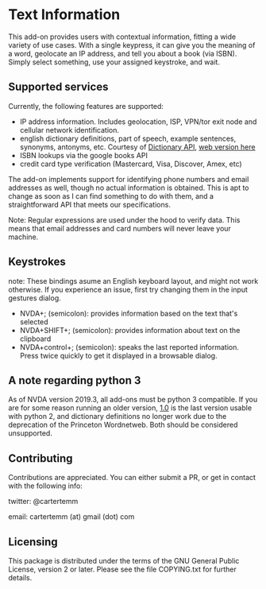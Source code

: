 # Text Information

This add-on provides users with contextual information, fitting a wide variety of use cases.
With a single keypress, it can give you the meaning of a word, geolocate an IP address, and tell you about a book (via ISBN). Simply select something, use your assigned keystroke, and wait.

## Supported services

Currently, the following features are supported:

* IP address information. Includes geolocation, ISP, VPN/tor exit node and cellular network identification.
* english dictionary definitions, part of speech, example sentences, synonyms, antonyms, etc. Courtesy of [Dictionary API](https://github.com/cartertemm/dictionary-api), [web version here](https://dictionary.ctemm.me/)
* ISBN lookups via the google books API
* credit card type verification (Mastercard, Visa, Discover, Amex, etc)

The add-on implements support for identifying phone numbers and email addresses as well, though no actual information is obtained. This is apt to change as soon as I can find something to do with them, and a straightforward API that meets our specifications.

Note: Regular expressions are used under the hood to verify data. This means that email addresses and card numbers will never leave your machine.

## Keystrokes

note: These bindings asume an English keyboard layout, and might not work otherwise. If you experience an issue, first try changing them in the input gestures dialog.

* NVDA+; (semicolon): provides information based on the text that's selected
* NVDA+SHIFT+; (semicolon): provides information about text on the clipboard
* NVDA+control+; (semicolon): speaks the last reported information. Press twice quickly to get it displayed in a browsable dialog.

## A note regarding python 3

As of NVDA version 2019.3, all add-ons must be python 3 compatible. If you are for some reason running an older version, [1.0](https://github.com/cartertemm/text_information/releases/download/1.0/textInformation-1.0.nvda-addon) is the last version usable with python 2, and dictionary definitions no longer work due to the deprecation of the Princeton Wordnetweb. Both should be considered unsupported.

## Contributing

Contributions are appreciated. You can either submit a PR, or get in contact with the following info:

twitter: @cartertemm

email: cartertemm (at) gmail (dot) com

## Licensing

This package is distributed under the terms of the GNU General Public License, version 2 or later. Please see the file COPYING.txt for further details.

